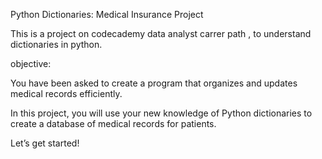 Python Dictionaries: Medical Insurance Project

This is a project on codecademy data analyst carrer path , to understand dictionaries in python.  


objective:

You have been asked to create a program that organizes and updates medical records efficiently.

In this project, you will use your new knowledge of Python dictionaries to create a database of medical records for patients.

Let’s get started!
